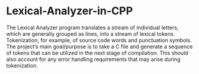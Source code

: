 # Lexical-Analyzer-in-CPP
The Lexical Analyzer program translates a stream of individual letters, which are generally grouped as lines, into a stream of lexical tokens. Tokenization, for example, of source code words and punctuation symbols. The project’s main goal/purpose is to take a C file and generate a sequence of tokens that can be utilized in the next stage of compilation. This should also account for any error handling requirements that may arise during tokenization.
